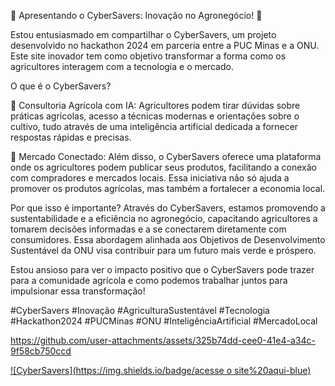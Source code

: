 
🌱 Apresentando o CyberSavers: Inovação no Agronegócio! 🚀

Estou entusiasmado em compartilhar o CyberSavers, um projeto desenvolvido no hackathon 2024 em parceria entre a PUC Minas e a ONU. Este site inovador tem como objetivo transformar a forma como os agricultores interagem com a tecnologia e o mercado.

O que é o CyberSavers?

🤖 Consultoria Agrícola com IA: Agricultores podem tirar dúvidas sobre práticas agrícolas, acesso a técnicas modernas e orientações sobre o cultivo, tudo através de uma inteligência artificial dedicada a fornecer respostas rápidas e precisas.

🛒 Mercado Conectado: Além disso, o CyberSavers oferece uma plataforma onde os agricultores podem publicar seus produtos, facilitando a conexão com compradores e mercados locais. Essa iniciativa não só ajuda a promover os produtos agrícolas, mas também a fortalecer a economia local.

Por que isso é importante? Através do CyberSavers, estamos promovendo a sustentabilidade e a eficiência no agronegócio, capacitando agricultores a tomarem decisões informadas e a se conectarem diretamente com consumidores. Essa abordagem alinhada aos Objetivos de Desenvolvimento Sustentável da ONU visa contribuir para um futuro mais verde e próspero.

Estou ansioso para ver o impacto positivo que o CyberSavers pode trazer para a comunidade agrícola e como podemos trabalhar juntos para impulsionar essa transformação!

#CyberSavers #Inovação #AgriculturaSustentável #Tecnologia #Hackathon2024 #PUCMinas #ONU #InteligênciaArtificial #MercadoLocal



https://github.com/user-attachments/assets/325b74dd-cee0-41e4-a34c-9f58cb750ccd

[![CyberSavers](https://img.shields.io/badge/acesse o site%20aqui-blue)](https://cybersavers.onrender.com/)


